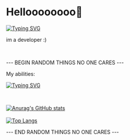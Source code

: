 ## <h1>Helloooooooo👋</h1>
<a href="https://github.com/IMMOBINIUM"><img src="https://readme-typing-svg.demolab.com?font=Rubik+Wet+Paint&size=35&pause=1000&color=3D89F7&vCenter=true&width=435&lines=IMMOBINIUM" alt="Typing SVG" /></a>
<p>im a developer :)</p>
<br>
<p>--- BEGIN RANDOM THINGS NO ONE CARES ---</p>
<p>My abilities: </p>
<a href="https://github.com/IMMOBINIUM"><img src="https://readme-typing-svg.demolab.com?font=roboto&size=25&duration=4500&pause=700&color=3D89F7&vCenter=true&width=435&lines=Java;HTML;CSS;C%23;Telegram+API;MongoDB;React;Python;PHP;are+you+tired%3F;+This+cookie+is+for+you+-%3E+%F0%9F%8D%AA+%F0%9F%A5%B0" alt="Typing SVG" />

</a><br>

<a href="https://github.com/IMMOBINIUM">![Anurag's GitHub stats](https://github-readme-stats.vercel.app/api?username=IMMOBINIUM&show_icons=true&theme=tokyonight)</a>
<br><br>
<a href="https://github.com/IMMOBINIUM">![Top Langs](https://github-readme-stats.vercel.app/api/top-langs/?username=IMMOBINIUM&layout=compact&theme=tokyonight)</a>
<p>--- END RANDOM THINGS NO ONE CARES ---</p>
